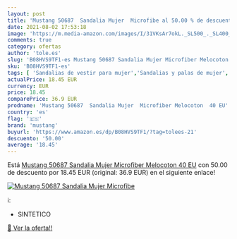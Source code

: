 ```yaml
---
layout: post
title: 'Mustang 50687  Sandalia Mujer  Microfibe al 50.00 % de descuento'
date: 2021-08-02 17:53:18
image: 'https://m.media-amazon.com/images/I/31VKsAr7okL._SL500_._SL400_.jpg'
comments: true
category: ofertas
author: 'tole.es'
slug: 'B08HVS9TF1-es Mustang 50687 Sandalia Mujer Microfiber Melocoton 40 EU'
sku: 'B08HVS9TF1-es'
tags: [ 'Sandalias de vestir para mujer','Sandalias y palas de mujer','Zapatos','Zapatos para mujer','Zapatos y complementos','mustang','sandalia', ]
actualPrice: 18.45 EUR
currency: EUR
price: 18.45
comparePrice: 36.9 EUR
prodname: 'Mustang 50687  Sandalia Mujer  Microfiber Melocoton  40 EU'
country: 'es'
flag: '🇪🇸'
brand: 'mustang'
buyurl: 'https://www.amazon.es/dp/B08HVS9TF1/?tag=tolees-21'
descuento: '50.00'
average: '18.45'
---
```


Está [Mustang 50687  Sandalia Mujer  Microfiber Melocoton  40 EU](https://www.amazon.es/dp/B08HVS9TF1/?tag=tolees-21) con 50.00 de descuento por 18.45 EUR (original: 36.9 EUR) en el siguiente enlace!

[![Mustang 50687  Sandalia Mujer  Microfibe](https://m.media-amazon.com/images/I/31VKsAr7okL._SL500_._SL400_.jpg)](https://www.amazon.es/dp/B08HVS9TF1/?tag=tolees-21)

ℹ️:

- SINTETICO

[🛒 Ver la oferta!!](https://www.amazon.es/dp/B08HVS9TF1/?tag=tolees-21)
